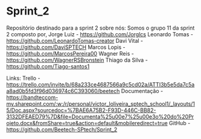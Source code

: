 # Sprint_2
Repositório destinado para a sprint 2
sobre nós:
Somos o grupo 11 da sprint 2 composto por,
Jorge Luiz - https://github.com/Jorglcs
Leonardo Tomas - https://github.com/LeonardoTomas-creator
Davi Vital - https://github.com/DaviSPTECH
Marcos Lopis - https://github.com/MarcosPereira00
Wagner Reis - https://github.com/WagnerRSBronstein
Thiago da Silva - https://github.com/Tiago-santos1

Links:
Trello - https://trello.com/invite/b/68a233ce4687566a9c5cd02a/ATTI3b5e5da7c5aa8ad0b5fd3f96d036974c6C393060/beetech
Documentação - https://bandteccom-my.sharepoint.com/:w:/r/personal/victor_loliveira_sptech_school1/_layouts/15/Doc.aspx?sourcedoc=%7BAE6A75B2-F93D-446C-BB82-3132DFEAED79%7D&file=Documenta%25u00e7%25u00e3o%20do%20Projeto.docx&fromShare=true&action=default&mobileredirect=true
GitHub - https://github.com/Beetech-SPtech/Sprint_2

